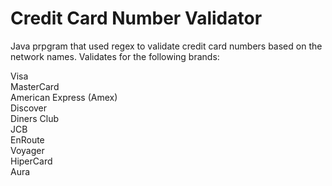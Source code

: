 # Credit Card Number Validator
Java prpgram that used regex to validate credit card numbers based on the network names.
Validates for the following brands:  

Visa  
MasterCard  
American Express (Amex)  
Discover  
Diners Club  
JCB  
EnRoute  
Voyager  
HiperCard  
Aura  
